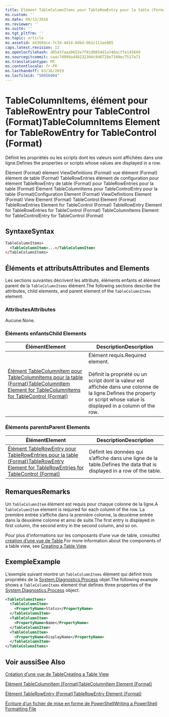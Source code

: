 ```yaml
---
title: Élément TableColumnItems pour TableRowEntry pour la table (Format) | Microsoft Docs
ms.custom: ''
ms.date: 09/13/2016
ms.reviewer: ''
ms.suite: ''
ms.tgt_pltfrm: ''
ms.topic: article
ms.assetid: d43684ce-7c3d-4d14-8dbd-061c111ee805
caps.latest.revision: 12
ms.openlocfilehash: d05437aaa9652e7f81d0854d1a746acffe145699
ms.sourcegitcommit: caac7d098a448232304c9d6728e7340ec7517a71
ms.translationtype: MT
ms.contentlocale: fr-FR
ms.lasthandoff: 03/16/2019
ms.locfileid: "58056904"
---
```

# <a name="tablecolumnitems-element-for-tablerowentry-for-tablecontrol-format"></a><span data-ttu-id="00598-102">TableColumnItems, élément pour TableRowEntry pour TableControl (Format)</span><span class="sxs-lookup"><span data-stu-id="00598-102">TableColumnItems Element for TableRowEntry for TableControl (Format)</span></span>

<span data-ttu-id="00598-103">Définit les propriétés ou les scripts dont les valeurs sont affichées dans une ligne.</span><span class="sxs-lookup"><span data-stu-id="00598-103">Defines the properties or scripts whose values are displayed in a row.</span></span>

<span data-ttu-id="00598-104">Élément (Format) élément ViewDefinitions (Format) vue élément (Format) élément de table (Format) TableRowEntries élément de configuration pour élément TableRowEntry de table (Format) pour TableRowEntries pour la table (Format) Élément TableColumnItems pour TableControlEntry pour la table (Format)</span><span class="sxs-lookup"><span data-stu-id="00598-104">Configuration Element (Format) ViewDefinitions Element (Format) View Element (Format) TableControl Element (Format) TableRowEntries Element for TableControl (Format) TableRowEntry Element for TableRowEntries for TableControl (Format) TableColumnItems Element for TableControlEntry for TableControl (Format)</span></span>

## <a name="syntax"></a><span data-ttu-id="00598-105">Syntaxe</span><span class="sxs-lookup"><span data-stu-id="00598-105">Syntax</span></span>

```xml
TableColumnItems>
  <TableColumnItem>...</TableColumnItem>
</TableColumnItems>
```

## <a name="attributes-and-elements"></a><span data-ttu-id="00598-106">Éléments et attributs</span><span class="sxs-lookup"><span data-stu-id="00598-106">Attributes and Elements</span></span>

<span data-ttu-id="00598-107">Les sections suivantes décrivent les attributs, éléments enfants et élément parent de la `TableColumnItems` élément.</span><span class="sxs-lookup"><span data-stu-id="00598-107">The following sections describe the attributes, child elements, and parent element of the `TableColumnItems` element.</span></span>

### <a name="attributes"></a><span data-ttu-id="00598-108">Attributes</span><span class="sxs-lookup"><span data-stu-id="00598-108">Attributes</span></span>

<span data-ttu-id="00598-109">Aucune.</span><span class="sxs-lookup"><span data-stu-id="00598-109">None.</span></span>

### <a name="child-elements"></a><span data-ttu-id="00598-110">Éléments enfants</span><span class="sxs-lookup"><span data-stu-id="00598-110">Child Elements</span></span>

|<span data-ttu-id="00598-111">Élément</span><span class="sxs-lookup"><span data-stu-id="00598-111">Element</span></span>|<span data-ttu-id="00598-112">Description</span><span class="sxs-lookup"><span data-stu-id="00598-112">Description</span></span>|
|-------------|-----------------|
|[<span data-ttu-id="00598-113">Élément TableColumnItem pour TableColumnItems pour la table (Format)</span><span class="sxs-lookup"><span data-stu-id="00598-113">TableColumnItem Element for TableColumnItems for TableControl (Format)</span></span>](./tablecolumnitem-element-for-tablecolumnitems-for-tablecontrol-format.md)|<span data-ttu-id="00598-114">Élément requis.</span><span class="sxs-lookup"><span data-stu-id="00598-114">Required element.</span></span><br /><br /> <span data-ttu-id="00598-115">Définit la propriété ou un script dont la valeur est affichée dans une colonne de la ligne.</span><span class="sxs-lookup"><span data-stu-id="00598-115">Defines the property or script whose value is displayed in a column of the row.</span></span>|

### <a name="parent-elements"></a><span data-ttu-id="00598-116">Éléments parents</span><span class="sxs-lookup"><span data-stu-id="00598-116">Parent Elements</span></span>

|<span data-ttu-id="00598-117">Élément</span><span class="sxs-lookup"><span data-stu-id="00598-117">Element</span></span>|<span data-ttu-id="00598-118">Description</span><span class="sxs-lookup"><span data-stu-id="00598-118">Description</span></span>|
|-------------|-----------------|
|[<span data-ttu-id="00598-119">Élément TableRowEntry pour TableRowEntries pour la table (Format)</span><span class="sxs-lookup"><span data-stu-id="00598-119">TableRowEntry Element for TableRowEntries for TableControl (Format)</span></span>](./tablerowentry-element-for-tablerowentries-for-tablecontrol-format.md)|<span data-ttu-id="00598-120">Définit les données qui s’affiche dans une ligne de la table.</span><span class="sxs-lookup"><span data-stu-id="00598-120">Defines the data that is displayed in a row of the table.</span></span>|

## <a name="remarks"></a><span data-ttu-id="00598-121">Remarques</span><span class="sxs-lookup"><span data-stu-id="00598-121">Remarks</span></span>

<span data-ttu-id="00598-122">Un `TableColumnItem` élément est requis pour chaque colonne de la ligne.</span><span class="sxs-lookup"><span data-stu-id="00598-122">A `TableColumnItem` element is required for each column of the row.</span></span> <span data-ttu-id="00598-123">La première entrée s’affiche dans la première colonne, la deuxième entrée dans la deuxième colonne et ainsi de suite.</span><span class="sxs-lookup"><span data-stu-id="00598-123">The first entry is displayed in first column, the second entry in the second column, and so on.</span></span>

<span data-ttu-id="00598-124">Pour plus d’informations sur les composants d’une vue de table, consultez [création d’une vue de Table](./creating-a-table-view.md).</span><span class="sxs-lookup"><span data-stu-id="00598-124">For more information about the components of a table view, see [Creating a Table View](./creating-a-table-view.md).</span></span>

## <a name="example"></a><span data-ttu-id="00598-125">Exemple</span><span class="sxs-lookup"><span data-stu-id="00598-125">Example</span></span>

<span data-ttu-id="00598-126">L’exemple suivant montre un `TableColumnItems` élément qui définit trois propriétés de la [System.Diagnostics.Process](/dotnet/api/System.Diagnostics.Process) objet.</span><span class="sxs-lookup"><span data-stu-id="00598-126">The following example shows a `TableColumnItems` element that defines three properties of the [System.Diagnostics.Process](/dotnet/api/System.Diagnostics.Process) object.</span></span>

```xml
<TableColumnItems>
  <TableColumnItem>
    <PropertyName>Status</PropertyName>
  </TableColumnItem>
  <TableColumnItem>
    <PropertyName>Name</PropertyName>
  </TableColumnItem>
  <TableColumnItem>
    <PropertyName>DisplayName</PropertyName>
  </TableColumnItem>
</TableColumnItems>

```

## <a name="see-also"></a><span data-ttu-id="00598-127">Voir aussi</span><span class="sxs-lookup"><span data-stu-id="00598-127">See Also</span></span>

[<span data-ttu-id="00598-128">Création d’une vue de Table</span><span class="sxs-lookup"><span data-stu-id="00598-128">Creating a Table View</span></span>](./creating-a-table-view.md)

[<span data-ttu-id="00598-129">Élément TableColumnItem (Format)</span><span class="sxs-lookup"><span data-stu-id="00598-129">TableColumnItem Element (Format)</span></span>](./tablecolumnitem-element-for-tablecolumnitems-for-tablecontrol-format.md)

[<span data-ttu-id="00598-130">Élément TableRowEntry (Format)</span><span class="sxs-lookup"><span data-stu-id="00598-130">TableRowEntry Element (Format)</span></span>](./tablerowentry-element-for-tablerowentries-for-tablecontrol-format.md)

[<span data-ttu-id="00598-131">Écriture d’un fichier de mise en forme de PowerShell</span><span class="sxs-lookup"><span data-stu-id="00598-131">Writing a PowerShell Formatting File</span></span>](./writing-a-powershell-formatting-file.md)
